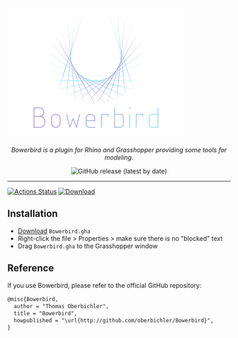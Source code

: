 ![](https://raw.githubusercontent.com/oberbichler/Bowerbird/master/doc/bowerbird_logo.svg?sanitize=true)

<p align="center"><i>Bowerbird is a plugin for Rhino and Grasshopper providing some tools for modeling.</i></p>

<p align="center"><img alt="GitHub release (latest by date)" src="https://img.shields.io/github/v/release/oberbichler/Bowerbird?color=orange&label=Download&style=for-the-badge"></p>

---

[![Actions Status](https://github.com/oberbichler/Bowerbird/workflows/CI/badge.svg?branch=master)](https://github.com/oberbichler/Bowerbird/actions) [![Download](https://img.shields.io/github/downloads/oberbichler/Bowerbird/total.svg)](https://github.com/oberbichler/Bowerbird/releases/latest)

## Installation

* [Download](https://github.com/oberbichler/Bowerbird/releases/latest) `Bowerbird.gha`
* Right-click the file > Properties > make sure there is no "blocked" text
* Drag `Bowerbird.gha` to the Grasshopper window

## Reference

If you use Bowerbird, please refer to the official GitHub repository:

```
@misc{Bowerbird,
  author = "Thomas Oberbichler",
  title = "Bowerbird",
  howpublished = "\url{http://github.com/oberbichler/Bowerbird}",
}
```
